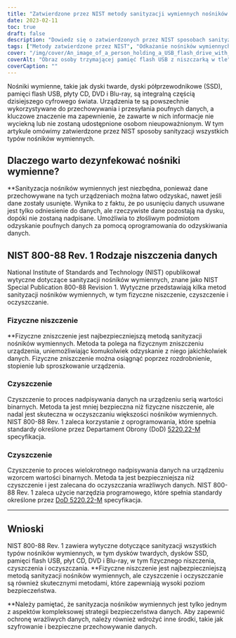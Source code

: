 ```yaml
---
title: "Zatwierdzone przez NIST metody sanityzacji wymiennych nośników danych"
date: 2023-02-11
toc: true
draft: false
description: "Dowiedz się o zatwierdzonych przez NIST sposobach sanityzacji dysków twardych, dysków SSD, pamięci flash USB, płyt CD, DVD i Blu-ray w celu ochrony poufnych danych przed nieautoryzowanym dostępem."
tags: ["Metody zatwierdzone przez NIST", "Odkażanie nośników wymiennych", "Dyski twarde", "Dyski SSD", "Pamięci flash USB", "Płyty CD", "DVD", "Dyski Blu-ray", "Bezpieczeństwo danych", "Ochrona wrażliwych danych"]
cover: "/img/cover/An_image_of_a_person_holding_a_USB_flash_drive_with_a_shreder.png"
coverAlt: "Obraz osoby trzymającej pamięć flash USB z niszczarką w tle"
coverCaption: ""
---
```


Nośniki wymienne, takie jak dyski twarde, dyski półprzewodnikowe (SSD), pamięci flash USB, płyty CD, DVD i Blu-ray, są integralną częścią dzisiejszego cyfrowego świata. Urządzenia te są powszechnie wykorzystywane do przechowywania i przesyłania poufnych danych, a kluczowe znaczenie ma zapewnienie, że zawarte w nich informacje nie wyciekną lub nie zostaną udostępnione osobom nieupoważnionym. W tym artykule omówimy zatwierdzone przez NIST sposoby sanityzacji wszystkich typów nośników wymiennych.

## Dlaczego warto dezynfekować nośniki wymienne?

**Sanityzacja nośników wymiennych jest niezbędna, ponieważ dane przechowywane na tych urządzeniach można łatwo odzyskać, nawet jeśli dane zostały usunięte. Wynika to z faktu, że po usunięciu danych usuwane jest tylko odniesienie do danych, ale rzeczywiste dane pozostają na dysku, dopóki nie zostaną nadpisane. Umożliwia to złośliwym podmiotom odzyskanie poufnych danych za pomocą oprogramowania do odzyskiwania danych.

## NIST 800-88 Rev. 1 Rodzaje niszczenia danych

National Institute of Standards and Technology (NIST) opublikował wytyczne dotyczące sanityzacji nośników wymiennych, znane jako NIST Special Publication 800-88 Revision 1. Wytyczne przedstawiają kilka metod sanityzacji nośników wymiennych, w tym fizyczne niszczenie, czyszczenie i oczyszczanie.

### Fizyczne niszczenie

**Fizyczne zniszczenie jest najbezpieczniejszą metodą sanityzacji nośników wymiennych. Metoda ta polega na fizycznym zniszczeniu urządzenia, uniemożliwiając komukolwiek odzyskanie z niego jakichkolwiek danych. Fizyczne zniszczenie można osiągnąć poprzez rozdrobnienie, stopienie lub sproszkowanie urządzenia.

### Czyszczenie

Czyszczenie to proces nadpisywania danych na urządzeniu serią wartości binarnych. Metoda ta jest mniej bezpieczna niż fizyczne niszczenie, ale nadal jest skuteczna w oczyszczaniu większości nośników wymiennych. NIST 800-88 Rev. 1 zaleca korzystanie z oprogramowania, które spełnia standardy określone przez Departament Obrony (DoD) [5220.22-M](https://simeononsecurity.com/articles/dod-5220.22-m-data-sanitization-summarized/) specyfikacja.

### Czyszczenie

Czyszczenie to proces wielokrotnego nadpisywania danych na urządzeniu wzorcem wartości binarnych. Metoda ta jest bezpieczniejsza niż czyszczenie i jest zalecana do oczyszczania wrażliwych danych. NIST 800-88 Rev. 1 zaleca użycie narzędzia programowego, które spełnia standardy określone przez [DoD 5220.22-M](https://simeononsecurity.com/articles/dod-5220.22-m-data-sanitization-summarized/) specyfikacja.

__________________________________________

## Wnioski

NIST 800-88 Rev. 1 zawiera wytyczne dotyczące sanityzacji wszystkich typów nośników wymiennych, w tym dysków twardych, dysków SSD, pamięci flash USB, płyt CD, DVD i Blu-ray, w tym fizycznego niszczenia, czyszczenia i oczyszczania. **Fizyczne niszczenie jest najbezpieczniejszą metodą sanityzacji nośników wymiennych, ale czyszczenie i oczyszczanie są również skutecznymi metodami, które zapewniają wysoki poziom bezpieczeństwa.

**Należy pamiętać, że sanityzacja nośników wymiennych jest tylko jednym z aspektów kompleksowej strategii bezpieczeństwa danych. Aby zapewnić ochronę wrażliwych danych, należy również wdrożyć inne środki, takie jak szyfrowanie i bezpieczne przechowywanie danych.

